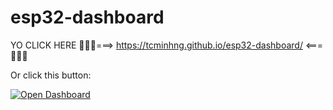 # esp32-dashboard

YO CLICK HERE 🙏🙏🙏===> https://tcminhng.github.io/esp32-dashboard/ <===🙏🙏🙏 

Or click this button:

[![Open Dashboard](https://img.shields.io/badge/Open%20Dashboard-Click%20Here-brightgreen)](https://tcminhng.github.io/esp32-dashboard/)
